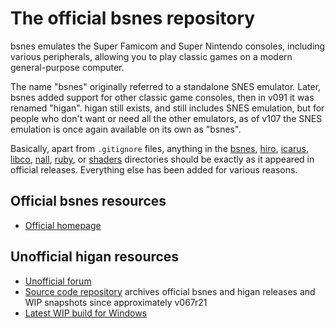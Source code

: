 The official bsnes repository
=============================

bsnes emulates the Super Famicom and Super Nintendo consoles,
including various peripherals,
allowing you to play classic games on a modern general-purpose computer.

The name "bsnes" originally referred to a standalone SNES emulator.
Later, bsnes added support for other classic game consoles,
then in v091 it was renamed "higan".
higan still exists, and still includes SNES emulation,
but for people who don't want or need all the other emulators,
as of v107 the SNES emulation is once again
available on its own as "bsnes".

Basically,
apart from `.gitignore` files,
anything in the
[bsnes](bsnes/),
[hiro](hiro/),
[icarus](icarus/),
[libco](libco/),
[nall](nall/),
[ruby](ruby/),
or [shaders](shaders/)
directories should be exactly as it appeared in official releases.
Everything else has been added for various reasons.

Official bsnes resources
------------------------

  - [Official homepage](https://byuu.org/emulation/bsnes/)

Unofficial higan resources
--------------------------

  - [Unofficial forum](https://helmet.kafuka.org/bboard/)
  - [Source code repository](https://gitlab.com/higan/higan/)
    archives official bsnes and higan releases
    and WIP snapshots
    since approximately v067r21
  - [Latest WIP build for Windows][wipwin]


[wipwin]: https://gitlab.com/higan/higan/-/jobs/artifacts/bsnes-v107/download?job=higan-windows-x86_64-binaries
